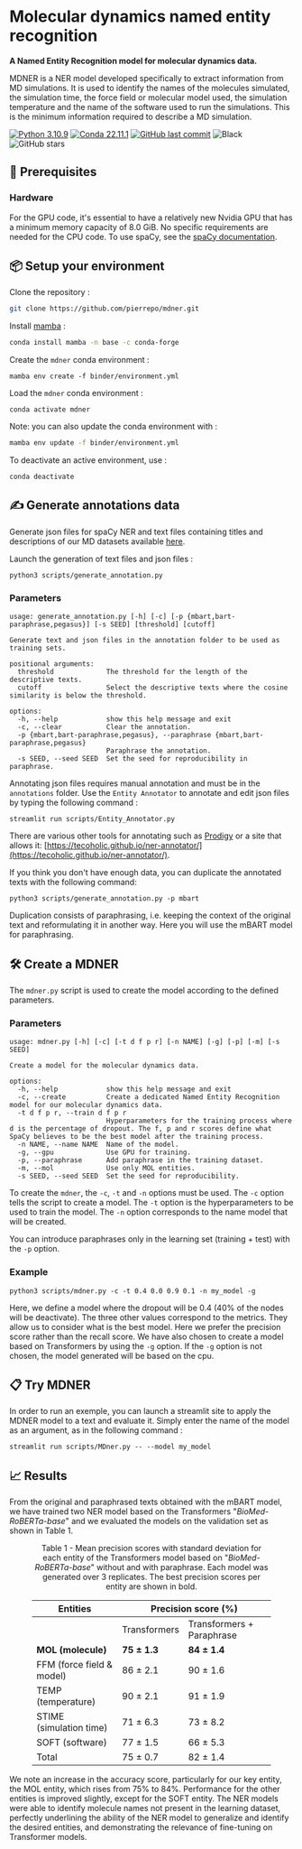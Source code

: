 # Molecular dynamics named entity recognition

**A Named Entity Recognition model for molecular dynamics data.**

MDNER is a NER model developed specifically to extract information from MD simulations. It is used to identify the names of the molecules simulated, the simulation time, the force field or molecular model used, the simulation temperature and the name of the software used to run the simulations. This is the minimum information required to describe a MD simulation. 



[![Python 3.10.9](https://img.shields.io/badge/python-%E2%89%A5_3.10.9-blue.svg)](https://www.python.org/downloads/release/python-397/)
[![Conda 22.11.1](https://img.shields.io/badge/conda-%E2%89%A5_22.11.1-green.svg)](https://docs.conda.io/en/latest/miniconda.html)
[![GitHub last commit](https://img.shields.io/github/last-commit/pierrepo/mdner.svg)](https://github.com/pierrepo/mdner)
![Black](https://img.shields.io/badge/code%20style-black-black)
![GitHub stars](https://img.shields.io/github/stars/pierrepo/mdner.svg?style=social)

## 🔧 Prerequisites

### Hardware

For the GPU code, it's essential to have a relatively new Nvidia GPU that has a minimum memory capacity of 8.0 GiB. No specific requirements are needed for the CPU code. To use spaCy, see the [spaCy documentation](https://spacy.io/usage).

## 📦 Setup your environment

Clone the repository :

```bash
git clone https://github.com/pierrepo/mdner.git
```

Install [mamba](https://github.com/mamba-org/mamba) :

```bash
conda install mamba -n base -c conda-forge
```

Create the `mdner` conda environment :

```
mamba env create -f binder/environment.yml
```

Load the `mdner` conda environment :

```
conda activate mdner
```

Note: you can also update the conda environment with :

```bash
mamba env update -f binder/environment.yml
```

To deactivate an active environment, use :

```
conda deactivate
```

## ✍ Generate annotations data

Generate json files for spaCy NER and text files containing titles and descriptions of our MD datasets available [here](https://sandbox.zenodo.org/record/1171298).

Launch the generation of text files and json files :

```
python3 scripts/generate_annotation.py
```

### Parameters

```
usage: generate_annotation.py [-h] [-c] [-p {mbart,bart-paraphrase,pegasus}] [-s SEED] [threshold] [cutoff]

Generate text and json files in the annotation folder to be used as training sets.

positional arguments:
  threshold             The threshold for the length of the descriptive texts.
  cutoff                Select the descriptive texts where the cosine similarity is below the threshold.

options:
  -h, --help            show this help message and exit
  -c, --clear           Clear the annotation.
  -p {mbart,bart-paraphrase,pegasus}, --paraphrase {mbart,bart-paraphrase,pegasus}
                        Paraphrase the annotation.
  -s SEED, --seed SEED  Set the seed for reproducibility in paraphrase.
```

Annotating json files requires manual annotation and must be in the `annotations` folder. Use the `Entity Annotator` to annotate and edit json files by typing the following command :

```
streamlit run scripts/Entity_Annotator.py
```

There are various other tools for annotating such as [Prodigy](https://prodi.gy/) or a site that allows it: [https://tecoholic.github.io/ner-annotator/](https://tecoholic.github.io/ner-annotator/).

If you think you don't have enough data, you can duplicate the annotated texts with the following command:

```
python3 scripts/generate_annotation.py -p mbart
```

Duplication consists of paraphrasing, i.e. keeping the context of the original text and reformulating it in another way. Here you will use the mBART model for paraphrasing.

## 🛠 Create a MDNER

The `mdner.py` script is used to create the model according to the defined parameters.

### Parameters

```
usage: mdner.py [-h] [-c] [-t d f p r] [-n NAME] [-g] [-p] [-m] [-s SEED]

Create a model for the molecular dynamics data.

options:
  -h, --help            show this help message and exit
  -c, --create          Create a dedicated Named Entity Recognition model for our molecular dynamics data.
  -t d f p r, --train d f p r
                        Hyperparameters for the training process where d is the percentage of dropout. The f, p and r scores define what SpaCy believes to be the best model after the training process.
  -n NAME, --name NAME  Name of the model.
  -g, --gpu             Use GPU for training.
  -p, --paraphrase      Add paraphrase in the training dataset.
  -m, --mol             Use only MOL entities.
  -s SEED, --seed SEED  Set the seed for reproducibility.
```

To create the `mdner`, the `-c`, `-t` and `-n` options must be used. The `-c` option tells the script to create a model. The `-t` option is the hyperparameters to be used to train the model. The `-n` option corresponds to the name model that will be created.

You can introduce paraphrases only in the learning set (training + test) with the `-p` option.

### Example

```
python3 scripts/mdner.py -c -t 0.4 0.0 0.9 0.1 -n my_model -g
```

Here, we define a model where the dropout will be 0.4 (40% of the nodes will be deactivate). The three other values correspond to the metrics. They allow us to consider what is the best model. Here we prefer the precision score rather than the recall score. We have also chosen to create a model based on Transformers by using the `-g` option. If the `-g` option is not chosen, the model generated will be based on the cpu.

## 📋 Try MDNER

In order to run an exemple, you can launch a streamlit site to apply the MDNER model to a text and evaluate it.  Simply enter the name of the model as an argument, as in the following command :

```
streamlit run scripts/MDner.py -- --model my_model
```
## 📈 Results
From the original and paraphrased texts obtained with the mBART model, we have trained two NER model based on the Transformers "*BioMed-RoBERTa-base*" and we evaluated the models on the validation set as shown in Table 1.

<figure class="table" align="center">
<figcaption> Table 1 - Mean precision scores with standard deviation for each entity of the Transformers model based on "<i>BioMed-RoBERTa-base</i>" without and with paraphrase. Each model was generated over 3 replicates. The best precision scores per entity are shown in bold.</figcaption>
<style type="text/css">
table {
  text-aligne:center !important;
}
td {
  text-aligne:center !important;
}
th {
  text-aligne:center !important;
}
</style>
<table align="center">
<thead>
  <tr>
    <th style="text-align:center !important">Entities<br></th>
    <th colspan="2" style="text-align:center !important">Precision score (%)<br></th>
  </tr>
</thead>
<tbody>
  <tr>
    <td></td>
    <td>Transformers</td>
    <td>Transformers + Paraphrase</td>
  </tr>
  <tr style="font-weight: bold;">
    <td>MOL (molecule)</td>
    <td>75 ± 1.3</td>
    <td>84 ± 1.4</td>
  </tr>
  <tr>
    <td>FFM (force field &amp; model)</td>
    <td>86 ± 2.1</td>
    <td>90 ± 1.6</td>
  </tr>
  <tr>
    <td>TEMP (temperature)</td>
    <td>90 ± 2.1</td>
    <td>91 ± 1.9</td>
  </tr>
  <tr>
    <td>STIME (simulation time)</td>
    <td>71 ± 6.3</td>
    <td>73 ± 8.2</td>
  </tr>
  <tr>
    <td>SOFT (software)</td>
    <td>77 ± 1.5</td>
    <td>66 ± 5.3</td>
  </tr>
  <tr>
    <td>Total</td>
    <td>75 ± 0.7</td>
    <td>82 ± 1.4</td>
  </tr>
</tbody>
</table>
</figure>

We note an increase in the accuracy score, particularly for our key entity, the MOL entity, which rises from 75% to 84%. Performance for the other entities is improved slightly, except for the SOFT entity.
The NER models were able to identify molecule names not present in the learning dataset, perfectly underlining the ability of the NER model to generalize and identify the desired entities, and demonstrating the relevance of fine-tuning on Transformer models.

